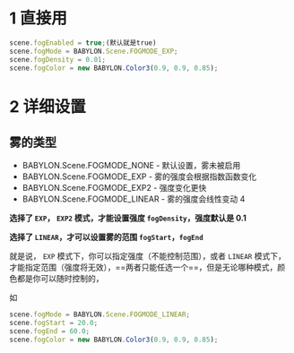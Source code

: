 # 1 直接用
```javascript
scene.fogEnabled = true;(默认就是true)
scene.fogMode = BABYLON.Scene.FOGMODE_EXP;
scene.fogDensity = 0.01;
scene.fogColor = new BABYLON.Color3(0.9, 0.9, 0.85);
```


# 2 详细设置
## 雾的类型
- BABYLON.Scene.FOGMODE_NONE - 默认设置，雾未被启用
- BABYLON.Scene.FOGMODE_EXP - 雾的强度会根据指数函数变化
- BABYLON.Scene.FOGMODE_EXP2 - 强度变化更快
- BABYLON.Scene.FOGMODE_LINEAR - 雾的强度会线性变动   4


**选择了 `EXP`， `EXP2` 模式，才能设置强度 `fogDensity`，强度默认是 0.1**

**选择了 `LINEAR`，才可以设置雾的范围 `fogStart`，`fogEnd`**

就是说， `EXP` 模式下，你可以指定强度（不能控制范围），或者 `LINEAR` 模式下，才能指定范围（强度将无效），==两者只能任选一个==，但是无论哪种模式，颜色都是你可以随时控制的，

如
```javascript
scene.fogMode = BABYLON.Scene.FOGMODE_LINEAR;
scene.fogStart = 20.0;
scene.fogEnd = 60.0;
scene.fogColor = new BABYLON.Color3(0.9, 0.9, 0.85);
```